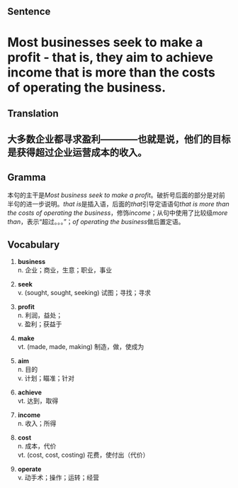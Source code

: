 ## Sentence

<h1>Most businesses seek to make a profit - that is, they aim to achieve income that is more than the costs of operating the business.</h1>

## Translation

<h2>大多数企业都寻求盈利————也就是说，他们的目标是获得超过企业运营成本的收入。</h2>

## Gramma     

本句的主干是*Most business seek to make a profit*。破折号后面的部分是对前半句的进一步说明。*that is*是插入语，后面的*that*引导定语语句*that is more than the costs of operating the business*，修饰*income*；从句中使用了比较级*more than*，表示“超过。。。”；*of operating the business*做后置定语。      


## Vocabulary   

1. **business**     
n. 企业；商业，生意；职业，事业        

2. **seek**       
v. (sought, sought, seeking) 试图；寻找；寻求      

3. **profit**      
n. 利润，益处；      
v. 盈利；获益于        

4. **make**       
vt. (made, made, making) 制造，做，使成为         

5. **aim**       
n. 目的        
v. 计划；瞄准；针对        

6. **achieve**       
vt. 达到，取得       

7. **income**       
n. 收入；所得        

8. **cost**       
n. 成本，代价       
vt. (cost, cost, costing) 花费，使付出（代价）       

9. **operate**       
v. 动手术；操作；运转；经营         


